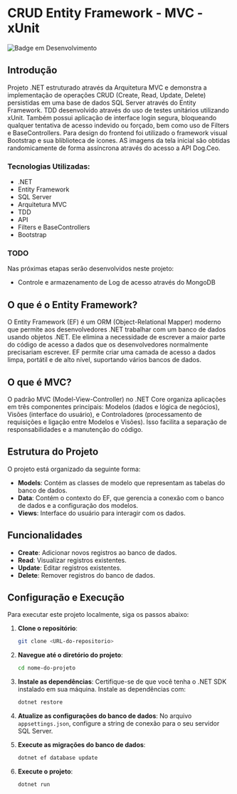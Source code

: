 # CRUD Entity Framework - MVC - xUnit

![Badge em Desenvolvimento](https://img.shields.io/static/v1?label=STATUS&message=FINALIZADO&color=GREEN&style=for-the-badge)

## Introdução
Projeto .NET estruturado através da Arquitetura MVC e demonstra a implementação de operações CRUD (Create, Read, Update, Delete) 
persistidas em uma base de dados SQL Server através do Entity Framework.
TDD desenvolvido através do uso de testes unitários utilizando xUnit.
Também possui aplicação de interface login segura, bloqueando qualquer tentativa de acesso indevido ou forçado, bem como uso de Filters e BaseControllers.
Para design do frontend foi utilizado o framework visual Bootstrap e sua bliblioteca de ícones.
AS imagens da tela inicial são obtidas randomicamente de forma assíncrona através do acesso a API Dog.Ceo.

### Tecnologias Utilizadas:
* .NET
* Entity Framework
* SQL Server
* Arquitetura MVC
* TDD
* API
* Filters e BaseControllers
* Bootstrap

### TODO
Nas próximas etapas serão desenvolvidos neste projeto: 
* Controle e armazenamento de Log de acesso através do MongoDB

## O que é o Entity Framework?
O Entity Framework (EF) é um ORM (Object-Relational Mapper) moderno que permite aos desenvolvedores .NET trabalhar com um banco de dados usando objetos .NET. Ele elimina a necessidade de escrever a maior parte do código de acesso a dados que os desenvolvedores normalmente precisariam escrever. EF permite criar uma camada de acesso a dados limpa, portátil e de alto nível, suportando vários bancos de dados.

## O que é MVC?
O padrão MVC (Model-View-Controller) no .NET Core organiza aplicações em três componentes principais: Modelos (dados e lógica de negócios), Visões (interface do usuário), e Controladores (processamento de requisições e ligação entre Modelos e Visões). Isso facilita a separação de responsabilidades e a manutenção do código.

## Estrutura do Projeto
O projeto está organizado da seguinte forma:
* **Models**: Contém as classes de modelo que representam as tabelas do banco de dados.
* **Data**: Contém o contexto do EF, que gerencia a conexão com o banco de dados e a configuração dos modelos.
* **Views**: Interface do usuário para interagir com os dados.

## Funcionalidades
* **Create**: Adicionar novos registros ao banco de dados.
* **Read**: Visualizar registros existentes.
* **Update**: Editar registros existentes.
* **Delete**: Remover registros do banco de dados.

## Configuração e Execução
Para executar este projeto localmente, siga os passos abaixo:

1. **Clone o repositório**:
   ```bash
   git clone <URL-do-repositorio>
   ```

2. **Navegue até o diretório do projeto**:
   ```bash
   cd nome-do-projeto
   ```

3. **Instale as dependências**:
   Certifique-se de que você tenha o .NET SDK instalado em sua máquina. Instale as dependências com:
   ```bash
   dotnet restore
   ```

4. **Atualize as configurações do banco de dados**:
   No arquivo `appsettings.json`, configure a string de conexão para o seu servidor SQL Server.

5. **Execute as migrações do banco de dados**:
   ```bash
   dotnet ef database update
   ```

6. **Execute o projeto**:
   ```bash
   dotnet run
   ```